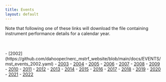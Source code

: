 ```yaml
---
title: Events
layout: default
---
```

<p>Note that following one of these links will download the file containing 
   instrument performance details for a calendar year.</p><br><br>
 - [2002](https://github.com/dahooper/nerc_mstrf_website/blob/main/docs/EVENTS/mst_events_2002.yaml)
 - <a href="mst_events_2003.yaml">2003</a>
 - <a href="mst_events_2004.yaml">2004</a>
 - <a href="mst_events_2005.yaml">2005</a>
 - <a href="mst_events_2006.yaml">2006</a>
 - <a href="mst_events_2007.yaml">2007</a>
 - <a href="mst_events_2008.yaml">2008</a>
 - <a href="mst_events_2009.yaml">2009</a>
 - <a href="mst_events_2010.yaml">2010</a>
 - <a href="mst_events_2011.yaml">2011</a>
 - <a href="mst_events_2012.yaml">2012</a>
 - <a href="mst_events_2013.yaml">2013</a>
 - <a href="mst_events_2014.yaml">2014</a>
 - <a href="mst_events_2015.yaml">2015</a>
 - <a href="mst_events_2016.yaml">2016</a>
 - <a href="mst_events_2017.yaml">2017</a>
 - <a href="mst_events_2018.yaml">2018</a>
 - <a href="mst_events_2019.yaml">2019</a>
 - <a href="mst_events_2020.yaml">2020</a>
 - <a href="mst_events_2021.yaml">2021</a>
 - <a href="mst_events_2022.yaml">2022</a>
